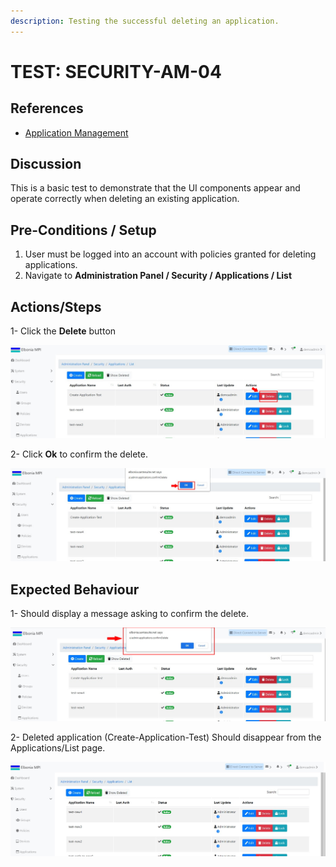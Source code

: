 ```yaml
---
description: Testing the successful deleting an application.
---
```


# TEST: SECURITY-AM-04

## References

* [Application Management](broken-reference)

## Discussion

This is a basic test to demonstrate that the UI components appear and operate correctly when deleting an existing application.

## Pre-Conditions / Setup

1. User must be logged into an account with policies granted for deleting applications.
2. Navigate to **Administration Panel / Security / Applications / List**



## Actions/Steps

1- Click the **Delete** button

![](<../../../../../../../../../.gitbook/assets/14 (2).jpg>)

2- Click  **Ok** to confirm the delete.

![](../../../../../../../../../.gitbook/assets/16.jpg)

## Expected Behaviour

1- Should display a message asking to confirm the delete.

![](../../../../../../../../../.gitbook/assets/15.jpg)

2- Deleted application (Create-Application-Test) Should disappear from the Applications/List page.

![](../../../../../../../../../.gitbook/assets/17.jpg)
